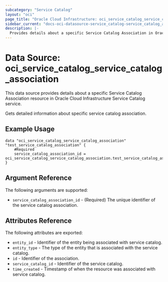```yaml
---
subcategory: "Service Catalog"
layout: "oci"
page_title: "Oracle Cloud Infrastructure: oci_service_catalog_service_catalog_association"
sidebar_current: "docs-oci-datasource-service_catalog-service_catalog_association"
description: |-
  Provides details about a specific Service Catalog Association in Oracle Cloud Infrastructure Service Catalog service
---
```


# Data Source: oci_service_catalog_service_catalog_association
This data source provides details about a specific Service Catalog Association resource in Oracle Cloud Infrastructure Service Catalog service.

Gets detailed information about specific service catalog association.

## Example Usage

```hcl
data "oci_service_catalog_service_catalog_association" "test_service_catalog_association" {
	#Required
	service_catalog_association_id = oci_service_catalog_service_catalog_association.test_service_catalog_association.id
}
```

## Argument Reference

The following arguments are supported:

* `service_catalog_association_id` - (Required) The unique identifier of the service catalog association.


## Attributes Reference

The following attributes are exported:

* `entity_id` - Identifier of the entity being associated with service catalog.
* `entity_type` - The type of the entity that is associated with the service catalog.
* `id` - Identifier of the association.
* `service_catalog_id` - Identifier of the service catalog.
* `time_created` - Timestamp of when the resource was associated with service catalog.

